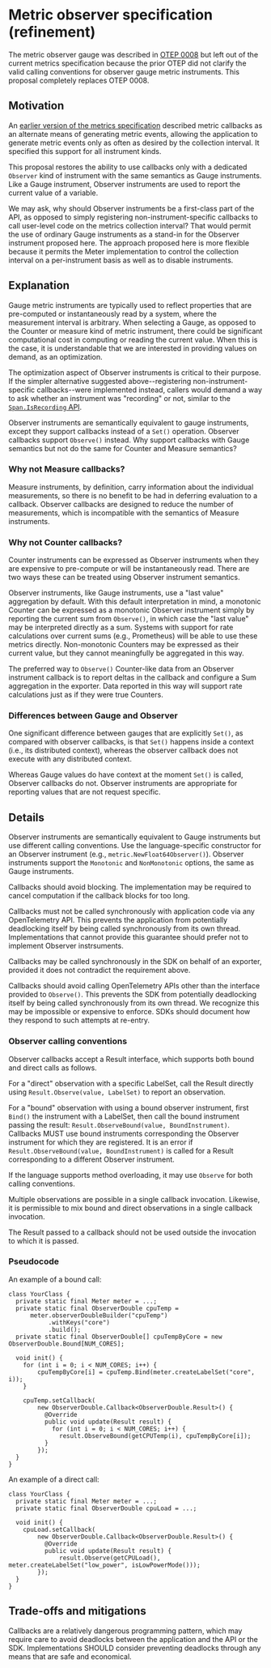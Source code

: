 # Metric observer specification (refinement)

The metric observer gauge was described in [OTEP
0008](0008-metric-observer.md) but left out of the current metrics
specification because the prior OTEP did not clarify the valid calling
conventions for observer gauge metric instruments.  This proposal
completely replaces OTEP 0008.

## Motivation

An [earlier version of the metrics specification](
https://github.com/open-telemetry/opentelemetry-specification/blob/597718b3fcfaf10bcf45d93f99b66f94a28048cb/specification/api-metrics.md)
described metric callbacks as an alternate means of generating metric
events, allowing the application to generate metric events only as
often as desired by the collection interval.  It specified this
support for all instrument kinds.

This proposal restores the ability to use callbacks only with a
dedicated `Observer` kind of instrument with the same semantics as
Gauge instruments.  Like a Gauge instrument, Observer instruments are
used to report the current value of a variable.

We may ask, why should Observer instruments be a first-class part of
the API, as opposed to simply registering non-instrument-specific
callbacks to call user-level code on the metrics collection interval?
That would permit the use of ordinary Gauge instruments as a stand-in
for the Observer instrument proposed here.  The approach proposed here
is more flexible because it permits the Meter implementation to
control the collection interval on a per-instrument basis as well as
to disable instruments.

## Explanation

Gauge metric instruments are typically used to reflect properties that
are pre-computed or instantaneously read by a system, where the
measurement interval is arbitrary.  When selecting a Gauge, as opposed
to the Counter or measure kind of metric instrument, there could be
significant computational cost in computing or reading the current
value.  When this is the case, it is understandable that we are
interested in providing values on demand, as an optimization.

The optimization aspect of Observer instruments is critical to their
purpose.  If the simpler alternative suggested above--registering
non-instrument-specific callbacks--were implemented instead, callers
would demand a way to ask whether an instrument was "recording" or
not, similar to the [`Span.IsRecording`
API](https://github.com/open-telemetry/opentelemetry-specification/blob/master/specification/api-tracing.md#isrecording).

Observer instruments are semantically equivalent to gauge instruments,
except they support callbacks instead of a `Set()` operation.
Observer callbacks support `Observe()` instead.  Why support callbacks
with Gauge semantics but not do the same for Counter and Measure
semantics?

### Why not Measure callbacks?

Measure instruments, by definition, carry information about the
individual measurements, so there is no benefit to be had in deferring
evaluation to a callback.  Observer callbacks are designed to reduce
the number of measurements, which is incompatible with the semantics
of Measure instruments.

### Why not Counter callbacks?

Counter instruments can be expressed as Observer instruments when they
are expensive to pre-compute or will be instantaneously read.  There
are two ways these can be treated using Observer instrument semantics.

Observer instruments, like Gauge instruments, use a "last value"
aggregation by default.  With this default interpretation in mind, a
monotonic Counter can be expressed as a monotonic Observer instrument
simply by reporting the current sum from `Observe()`, in which case
the "last value" may be interpreted directly as a sum.  Systems with
support for rate calculations over current sums (e.g., Prometheus)
will be able to use these metrics directly.  Non-monotonic Counters
may be expressed as their current value, but they cannot meaningfully
be aggregated in this way.

The preferred way to `Observe()` Counter-like data from an Observer
instrument callback is to report deltas in the callback and configure
a Sum aggregation in the exporter.  Data reported in this way will
support rate calculations just as if they were true Counters.

### Differences between Gauge and Observer

One significant difference between gauges that are explicitly `Set()`,
as compared with observer callbacks, is that `Set()` happens inside a
context (i.e., its distributed context), whereas the observer callback
does not execute with any distributed context.  

Whereas Gauge values do have context at the moment `Set()` is called,
Observer callbacks do not.  Observer instruments are appropriate for
reporting values that are not request specific.

## Details

Observer instruments are semantically equivalent to Gauge instruments
but use different calling conventions.  Use the language-specific
constructor for an Observer instrument (e.g.,
`metric.NewFloat64Observer()`).  Observer instruments support the
`Monotonic` and `NonMonotonic` options, the same as Gauge instruments.

Callbacks should avoid blocking.  The implementation may be required
to cancel computation if the callback blocks for too long.

Callbacks must not be called synchronously with application code via
any OpenTelemetry API.  This prevents the application from potentially
deadlocking itself by being called synchronously from its own thread.
Implementations that cannot provide this guarantee should prefer not
to implement Observer instrsuments.

Callbacks may be called synchronously in the SDK on behalf of an
exporter, provided it does not contradict the requirement above.

Callbacks should avoid calling OpenTelemetry APIs other than the
interface provided to `Observe()`.  This prevents the SDK from
potentially deadlocking itself by being called synchronously from its
own thread.  We recognize this may be impossible or expensive to
enforce.  SDKs should document how they respond to such attempts at
re-entry.

### Observer calling conventions

Observer callbacks accept a Result interface, which supports both
bound and direct calls as follows.

For a "direct" observation with a specific LabelSet, call the Result
directly using `Result.Observe(value, LabelSet)` to report an
observation.

For a "bound" observation with using a bound observer instrument,
first `Bind()` the instrument with a LabelSet, then call the bound
instrument passing the result: `Result.ObserveBound(value,
BoundInstrument)`.  Callbacks MUST use bound instruments corresponding the
Observer instrument for which they are registered.  It is an error if
`Result.ObserveBound(value, BoundInstrument)` is called for a Result
corresponding to a different Observer instrument.

If the language supports method overloading, it may use `Observe` for
both calling conventions.

Multiple observations are possible in a single callback invocation.
Likewise, it is permissible to mix bound and direct observations in a
single callback invocation.

The Result passed to a callback should not be used outside the
invocation to which it is passed.

### Pseudocode

An example of a bound call:

```
class YourClass {
  private static final Meter meter = ...;
  private static final ObserverDouble cpuTemp =
      meter.observerDoubleBuilder("cpuTemp")
           .withKeys("core")
           .build();
  private static final ObserverDouble[] cpuTempByCore = new ObserverDouble.Bound[NUM_CORES];

  void init() {
    for (int i = 0; i < NUM_CORES; i++) {
        cpuTempByCore[i] = cpuTemp.Bind(meter.createLabelSet("core", i));
    }

    cpuTemp.setCallback(
        new ObserverDouble.Callback<ObserverDouble.Result>() {
          @Override
          public void update(Result result) {
            for (int i = 0; i < NUM_CORES; i++) {
              result.ObserveBound(getCPUTemp(i), cpuTempByCore[i]);
          }
        });
  }
}
```

An example of a direct call:

```
class YourClass {
  private static final Meter meter = ...;
  private static final ObserverDouble cpuLoad = ...;

  void init() {
    cpuLoad.setCallback(
        new ObserverDouble.Callback<ObserverDouble.Result>() {
          @Override
          public void update(Result result) {
              result.Observe(getCPULoad(), meter.createLabelSet("low_power", isLowPowerMode()));
        });
  }
}
```

## Trade-offs and mitigations

Callbacks are a relatively dangerous programming pattern, which may
require care to avoid deadlocks between the application and the API or
the SDK.  Implementations SHOULD consider preventing deadlocks through
any means that are safe and economical.
